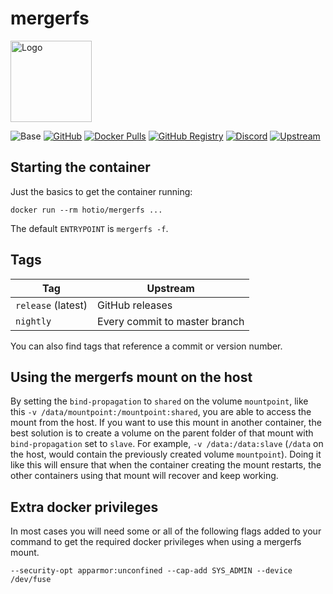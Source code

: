 # mergerfs

<img src="https://hotio.dev/img/mergerfs.png" alt="Logo" height="130" width="130">

![Base](https://img.shields.io/badge/base-alpine-blue)
[![GitHub](https://img.shields.io/badge/source-github-lightgrey)](https://github.com/hotio/docker-mergerfs)
[![Docker Pulls](https://img.shields.io/docker/pulls/hotio/mergerfs)](https://hub.docker.com/r/hotio/mergerfs)
[![GitHub Registry](https://img.shields.io/badge/registry-ghcr.io-blue)](https://github.com/users/hotio/packages/container/mergerfs/versions)
[![Discord](https://img.shields.io/discord/610068305893523457?color=738ad6&label=discord&logo=discord&logoColor=white)](https://discord.gg/3SnkuKp)
[![Upstream](https://img.shields.io/badge/upstream-project-yellow)](https://github.com/trapexit/mergerfs)

## Starting the container

Just the basics to get the container running:

```shell
docker run --rm hotio/mergerfs ...
```

The default `ENTRYPOINT` is `mergerfs -f`.

## Tags

| Tag                | Upstream                      |
| -------------------|-------------------------------|
| `release` (latest) | GitHub releases               |
| `nightly`          | Every commit to master branch |

You can also find tags that reference a commit or version number.

## Using the mergerfs mount on the host

By setting the `bind-propagation` to `shared` on the volume `mountpoint`, like this `-v /data/mountpoint:/mountpoint:shared`, you are able to access the mount from the host. If you want to use this mount in another container, the best solution is to create a volume on the parent folder of that mount with `bind-propagation` set to `slave`. For example, `-v /data:/data:slave` (`/data` on the host, would contain the previously created volume `mountpoint`). Doing it like this will ensure that when the container creating the mount restarts, the other containers using that mount will recover and keep working.

## Extra docker privileges

In most cases you will need some or all of the following flags added to your command to get the required docker privileges when using a mergerfs mount.

```shell
--security-opt apparmor:unconfined --cap-add SYS_ADMIN --device /dev/fuse
```
